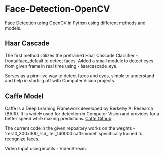 # Face-Detection-OpenCV
Face Detection using OpenCV in Python using different methods and models.

## Haar Cascade
The first method utilizes the pretrained Haar Cascade Classifier - frontalface_default to detect faces.
Added a small module to detect eyes from given frame in real time using - haarcascade_eye.

Serves as a pirmitive way to detect faces and eyes, simple to understand and help in starting off with Computer Vision projects.

## Caffe Model
Caffe is a Deep Learning Framework developed by Berkeley AI Research (BAIR). It is widely used for detection in Computer Vision and
provides for a better speed while making predictions. [Caffe Github](https://github.com/BVLC/caffe/).

The current code in the given repository works on the weights - 'res10_300x300_ssd_iter_140000.caffemodel' specifically trained to recognize faces. 

Video Input using imutils - VideoStream.
